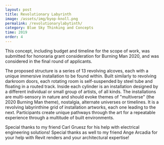```yaml
---
layout: post
title: Revolutionary Labyrinth
image: /assets/img/byop-knoll.png
permalink: /revolutionarylabytinth/
category: Blue Sky Thinking and Concepts
time: 2019
order: 4
---
```


This concept, including budget and timeline for the scope of work, was submitted for honoraria grant consideration for Burning Man 2020, and was considered in the final round of applicants. 

The proposed structure is a series of  13 revolving alcoves, each with a unique immersive installation to be found within. Built similarly to revolving darkroom doors, each rotating room is self-suspended by steel tube and floating in a routed track. Inside each cylinder is an installation designed by a different individual or small group of artists, of all kinds. The installations are multi-sensory in nature and should evoke themes of "multiverse" (the 2020 Burning Man theme), nostalgia, alternate universes or timelines. It is a revolving labyrinthine grid of installation artworks, each one leading to the next. Participants create unique pathways through the art for a repeatable experience through a multitude of built environments.

Special thanks to my friend Carl Gruesz for his help with electrical engineering solutions!
Special thanks as well to my friend Ange Arcadia for your help with Revit renders and your architectural expertise!
